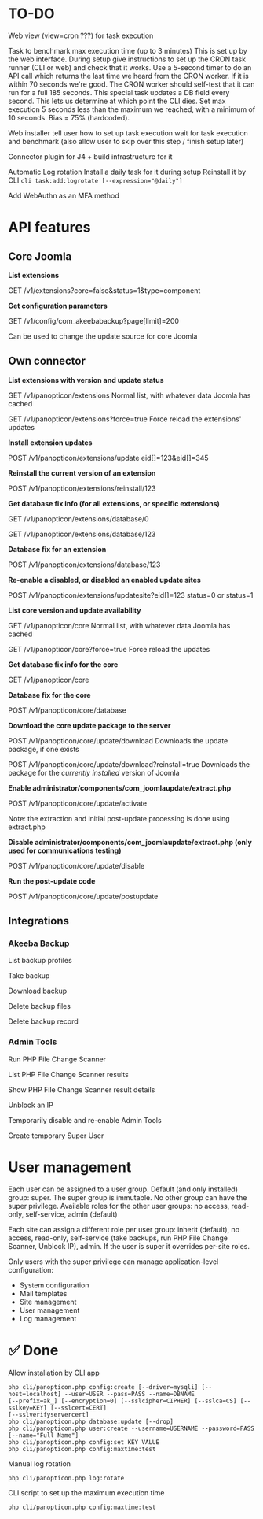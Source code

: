 # TO-DO

Web view (view=cron ???) for task execution

Task to benchmark max execution time (up to 3 minutes)
    This is set up by the web interface.
    During setup give instructions to set up the CRON task runner (CLI or web) and check that it works.
    Use a 5-second timer to do an API call which returns the last time we heard from the CRON worker.
    If it is within 70 seconds we're good.
    The CRON worker should self-test that it can run for a full 185 seconds.
    This special task updates a DB field every second. This lets us determine at which point the CLI dies.
    Set max execution 5 seconds less than the maximum we reached, with a minimum of 10 seconds. Bias = 75% (hardcoded).

Web installer
    tell user how to set up task execution
    wait for task execution and benchmark (also allow user to skip over this step / finish setup later)

Connector plugin for J4 + build infrastructure for it

Automatic Log rotation
    Install a daily task for it during setup
    Reinstall it by CLI `cli task:add:logrotate [--expression="@daily"]`

Add WebAuthn as an MFA method

# API features

## Core Joomla

**List extensions**

GET /v1/extensions?core=false&status=1&type=component

**Get configuration parameters**

GET /v1/config/com_akeebabackup?page[limit]=200

Can be used to change the update source for core Joomla

## Own connector

**List extensions with version and update status**

GET /v1/panopticon/extensions
    Normal list, with whatever data Joomla has cached

GET /v1/panopticon/extensions?force=true
    Force reload the extensions' updates

**Install extension updates**

POST /v1/panopticon/extensions/update
eid[]=123&eid[]=345

**Reinstall the current version of an extension**

POST /v1/panopticon/extensions/reinstall/123

**Get database fix info (for all extensions, or specific extensions)**

GET /v1/panopticon/extensions/database/0

GET /v1/panopticon/extensions/database/123

**Database fix for an extension**

POST /v1/panopticon/extensions/database/123

**Re-enable a disabled, or disabled an enabled update sites**

POST /v1/panopticon/extensions/updatesite?eid[]=123
status=0 or status=1

**List core version and update availability**

GET /v1/panopticon/core
    Normal list, with whatever data Joomla has cached

GET /v1/panopticon/core?force=true
    Force reload the updates

**Get database fix info for the core**

GET /v1/panopticon/core

**Database fix for the core**

POST /v1/panopticon/core/database

**Download the core update package to the server**

POST /v1/panopticon/core/update/download
    Downloads the update package, if one exists

POST /v1/panopticon/core/update/download?reinstall=true
    Downloads the package for the _currently installed_ version of Joomla

**Enable administrator/components/com_joomlaupdate/extract.php**

POST /v1/panopticon/core/update/activate

Note: the extraction and initial post-update processing is done using extract.php

**Disable administrator/components/com_joomlaupdate/extract.php (only used for communications testing)**

POST /v1/panopticon/core/update/disable

**Run the post-update code**

POST /v1/panopticon/core/update/postupdate

## Integrations

### Akeeba Backup

List backup profiles

Take backup

Download backup

Delete backup files

Delete backup record

### Admin Tools

Run PHP File Change Scanner

List PHP File Change Scanner results

Show PHP File Change Scanner result details

Unblock an IP

Temporarily disable and re-enable Admin Tools

Create temporary Super User

# User management

Each user can be assigned to a user group. Default (and only installed) group: super. The super group is immutable. No other group can have the super privilege. Available roles for the other user groups: no access, read-only, self-service, admin (default)

Each site can assign a different role per user group: inherit (default), no access, read-only, self-service (take backups, run PHP File Change Scanner, Unblock IP), admin. If the user is super it overrides per-site roles.

Only users with the super privilege can manage application-level configuration:
- System configuration
- Mail templates
- Site management
- User management
- Log management

# ✅ Done

Allow installation by CLI app
    
    php cli/panopticon.php config:create [--driver=mysqli] [--host=localhost] --user=USER --pass=PASS --name=DBNAME
    [--prefix=ak_] [--encryption=0] [--sslcipher=CIPHER] [--sslca=CS] [--sslkey=KEY] [--sslcert=CERT]
    [--sslverifyservercert]
    php cli/panopticon.php database:update [--drop]
    php cli/panopticon.php user:create --username=USERNAME --password=PASS [--name="Full Name"]
    php cli/panopticon.php config:set KEY VALUE
    php cli/panopticon.php config:maxtime:test

Manual log rotation

    php cli/panopticon.php log:rotate

CLI script to set up the maximum execution time

    php cli/panopticon.php config:maxtime:test
